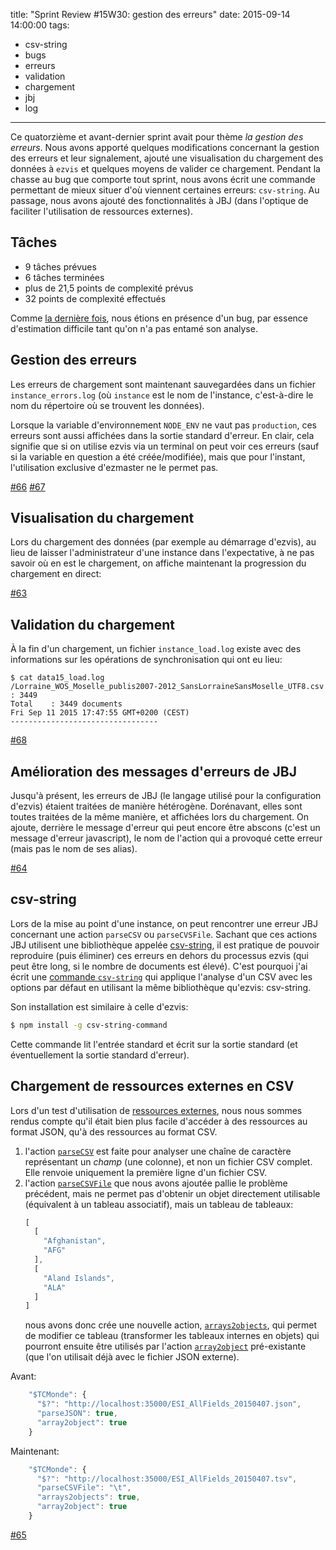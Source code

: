 title: "Sprint Review #15W30: gestion des erreurs"
date: 2015-09-14 14:00:00
tags: 
- csv-string
- bugs
- erreurs
- validation
- chargement
- jbj
- log
---
Ce quatorzième et avant-dernier sprint avait pour thème *la gestion des erreurs*.
Nous avons apporté quelques modifications concernant la gestion des erreurs et leur signalement, ajouté une visualisation du chargement des données à `ezvis` et quelques moyens de valider ce chargement.
Pendant la chasse au bug que comporte tout sprint, nous avons écrit une commande permettant de mieux situer d'où viennent certaines erreurs: `csv-string`.
Au passage, nous avons ajouté des fonctionnalités à JBJ (dans l'optique de faciliter l'utilisation de ressources externes).


## Tâches

- 9 tâches prévues
- 6 tâches terminées
- plus de 21,5 points de complexité prévus
- 32 points de complexité effectués

Comme [la dernière fois](/2015/07/23/Sprint-Review-15W26-consolidation/#Tâches), nous étions en présence d'un bug, par essence d'estimation difficile tant qu'on n'a pas entamé son analyse.

## Gestion des erreurs

Les erreurs de chargement sont maintenant sauvegardées dans un fichier `instance_errors.log` (où `instance` est le nom de l'instance, c'est-à-dire le nom du répertoire où se trouvent les données).

Lorsque la variable d'environnement `NODE_ENV` ne vaut pas `production`, ces erreurs sont aussi affichées dans la sortie standard d'erreur.
En clair, cela signifie que si on utilise ezvis via un terminal on peut voir ces erreurs (sauf si la variable en question a été créée/modifiée), mais que pour l'instant, l'utilisation exclusive d'ezmaster ne le permet pas.

[#66](https://github.com/madec-project/ezvis/issues/66)
[#67](https://github.com/madec-project/ezvis/issues/67)

## Visualisation du chargement

Lors du chargement des données (par exemple au démarrage d'ezvis), au lieu de laisser l'administrateur d'une instance dans l'expectative, à ne pas savoir où en est le chargement, on affiche maintenant la progression du chargement en direct:

<script type="text/javascript" src="https://asciinema.org/a/8xu5zzhclccty0sahnstip58z.js" id="asciicast-8xu5zzhclccty0sahnstip58z" async></script>
[#63](https://github.com/madec-project/ezvis/issues/63)

## Validation du chargement

À la fin d'un chargement, un fichier `instance_load.log` existe avec des informations sur les opérations de synchronisation qui ont eu lieu:

```
$ cat data15_load.log
/Lorraine_WOS_Moselle_publis2007-2012_SansLorraineSansMoselle_UTF8.csv : 3449
Total    : 3449 documents
Fri Sep 11 2015 17:47:55 GMT+0200 (CEST)
---------------------------------
```

[#68](https://github.com/madec-project/ezvis/issues/68)


## Amélioration des messages d'erreurs de JBJ

Jusqu'à présent, les erreurs de JBJ (le langage utilisé pour la configuration d'ezvis) étaient traitées de manière hétérogène.
Dorénavant, elles sont toutes traitées de la même manière, et affichées lors du chargement.
On ajoute, derrière le message d'erreur qui peut encore être abscons (c'est un message d'erreur javascript), le nom de l'action qui a provoqué cette erreur (mais pas le nom de ses alias).

[#64](https://github.com/madec-project/ezvis/issues/64)

## csv-string

Lors de la mise au point d'une instance, on peut rencontrer une erreur JBJ concernant une action `parseCSV` ou `parseCVSFile`.
Sachant que ces actions JBJ utilisent une bibliothèque appelée [csv-string](https://www.npmjs.com/package/csv-string), il est pratique de pouvoir reproduire (puis éliminer) ces erreurs en dehors du processus ezvis (qui peut être long, si le nombre de documents est élevé).
C'est pourquoi j'ai écrit une [commande `csv-string`](https://github.com/parmentf/csv-string-command) qui applique l'analyse d'un CSV avec les options par défaut en utilisant la même bibliothèque qu'ezvis: csv-string.

Son installation est similaire à celle d'ezvis:

```bash
$ npm install -g csv-string-command
```

Cette commande lit l'entrée standard et écrit sur la sortie standard (et éventuellement la sortie standard d'erreur).

## Chargement de ressources externes en CSV

Lors d'un test d'utilisation de [ressources externes](/2015/05/04/Sprint-Review-15W14-ressources-externes/#Accès_aux_ressources_externes), nous nous sommes rendus compte qu'il était bien plus facile d'accéder à des ressources au format JSON, qu'à des ressources au format CSV.

1. l'action [`parseCSV`](https://github.com/castorjs/node-jbj/blob/master/README.md#parsecsv-separator) est faite pour analyser une chaîne de caractère représentant un *champ* (une colonne), et non un fichier CSV complet. Elle renvoie uniquement la première ligne d'un fichier CSV.
2. l'action [`parseCSVFile`](https://github.com/castorjs/node-jbj/blob/master/README.md#parsecsvfile-separator) que nous avons ajoutée pallie le problème précédent, mais ne permet pas d'obtenir un objet directement utilisable (équivalent à un tableau associatif), mais un tableau de tableaux:
    ```javascript
    [
      [
        "Afghanistan",
        "AFG"
      ],
      [
        "Aland Islands",
        "ALA"
      ]
    ]
    ```
    nous avons donc crée une nouvelle action, [`arrays2objects`](https://github.com/castorjs/node-jbj/blob/master/README.md#arrays2objects-key-value), qui permet de modifier ce tableau (transformer les tableaux internes en objets) qui pourront ensuite être utilisés par l'action [`array2object`](https://github.com/castorjs/node-jbj/blob/master/README.md#array2object-key-value) pré-existante (que l'on utilisait déjà avec le fichier JSON externe).

Avant:

```javascript
    "$TCMonde": {
      "$?": "http://localhost:35000/ESI_AllFields_20150407.json",
      "parseJSON": true,
      "array2object": true
    }
```

Maintenant:

```javascript
    "$TCMonde": {
      "$?": "http://localhost:35000/ESI_AllFields_20150407.tsv",
      "parseCSVFile": "\t",
      "arrays2objects": true,
      "array2object": true
    }
```

[#65](https://github.com/madec-project/ezvis/issues/65)
